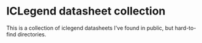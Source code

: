 # ICLegend datasheet collection

This is a collection of iclegend datasheets I've found in public, but hard-to-find directories.
